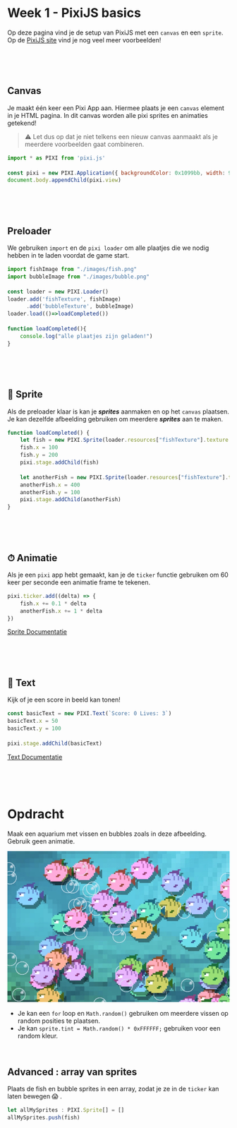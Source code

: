 # Week 1 - PixiJS basics

Op deze pagina vind je de setup van PixiJS met een `canvas` en een `sprite`. Op de [PixiJS site](https://pixijs.io/examples/) vind je nog veel meer voorbeelden! 

<br>
<br>
<br>

## Canvas

Je maakt één keer een Pixi App aan. Hiermee plaats je een `canvas` element in je HTML pagina. In dit canvas worden alle pixi sprites en animaties getekend! 

> ⚠️ Let dus op dat je niet telkens een nieuw canvas aanmaakt als je meerdere voorbeelden gaat combineren.

```javascript
import * as PIXI from 'pixi.js'

const pixi = new PIXI.Application({ backgroundColor: 0x1099bb, width: 900, height: 500 })
document.body.appendChild(pixi.view)
```

<br>
<br>
<br>

## Preloader

We gebruiken `import` en de `pixi loader` om alle plaatjes die we nodig hebben in te laden voordat de game start.

```typescript
import fishImage from "./images/fish.png"
import bubbleImage from "./images/bubble.png"

const loader = new PIXI.Loader()
loader.add('fishTexture', fishImage)
      .add('bubbleTexture', bubbleImage)
loader.load(()=>loadCompleted())

function loadCompleted(){
    console.log("alle plaatjes zijn geladen!")
}
```
<br>
<br>
<br>

## 🐰 Sprite  

Als de preloader klaar is kan je ***sprites*** aanmaken en op het `canvas` plaatsen. Je kan dezelfde afbeelding gebruiken om meerdere ***sprites*** aan te maken.

```typescript
function loadCompleted() {
    let fish = new PIXI.Sprite(loader.resources["fishTexture"].texture!)
    fish.x = 100
    fish.y = 200
    pixi.stage.addChild(fish)

    let anotherFish = new PIXI.Sprite(loader.resources["fishTexture"].texture!)
    anotherFish.x = 400
    anotherFish.y = 100
    pixi.stage.addChild(anotherFish)
}
```

<br>
<br>
<br>

## ⏱ Animatie

Als je een `pixi` app hebt gemaakt, kan je de `ticker` functie gebruiken om 60 keer per seconde een animatie frame te tekenen. 

```javascript
pixi.ticker.add((delta) => {
    fish.x += 0.1 * delta
    anotherFish.x += 1 * delta
})
```

[Sprite Documentatie](https://pixijs.io/examples/#/sprite/basic.js)

<br>
<br>
<br>

## 💬 Text

Kijk of je een score in beeld kan tonen!

```javascript
const basicText = new PIXI.Text(`Score: 0 Lives: 3`)
basicText.x = 50
basicText.y = 100

pixi.stage.addChild(basicText)
```
[Text Documentatie](https://pixijs.io/examples/#/text/text.js)

<br>
<br>
<br>


# Opdracht

Maak een aquarium met vissen en bubbles zoals in deze afbeelding. Gebruik geen animatie.

![fishes](./opdracht.jpg)

- Je kan een `for` loop en `Math.random()` gebruiken om meerdere vissen op random posities te plaatsen.
- Je kan `sprite.tint = Math.random() * 0xFFFFFF;` gebruiken voor een random kleur.

<br>

## Advanced : array van sprites

Plaats de fish en bubble sprites in een array, zodat je ze in de `ticker` kan laten bewegen 😱 .

```typescript
let allMySprites : PIXI.Sprite[] = []
allMySprites.push(fish)
```

<br>
<br>
<br>